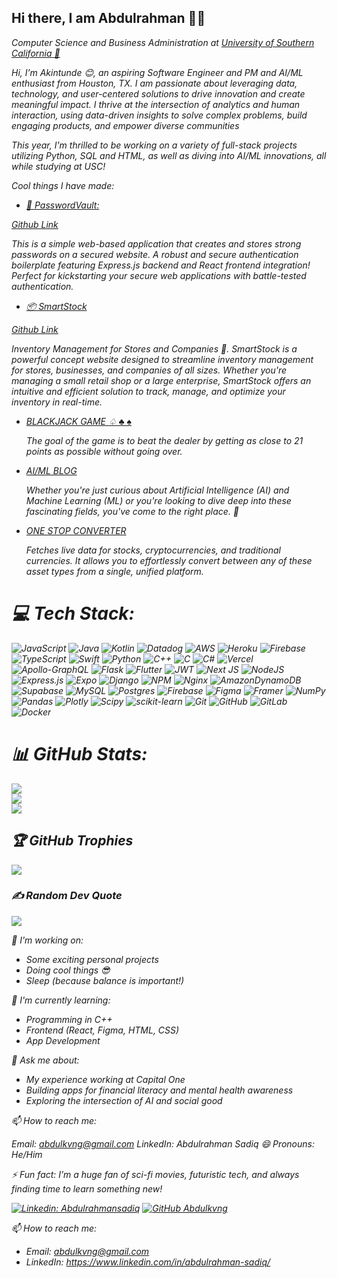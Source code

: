 
## Hi there, I am Abdulrahman 👋🏽 




<p><em>Computer Science and Business Administration at <a href="https://www.usc.edu/">University of Southern California 🌴 </a>



Hi, I’m Akintunde 😊, an aspiring Software Engineer and PM and AI/ML enthusiast from Houston, TX. I am passionate about leveraging data, technology, and user-centered solutions to drive innovation and create meaningful impact. I thrive at the intersection of analytics and human interaction, using data-driven insights to solve complex problems, build engaging products, and empower diverse communities


This year, I'm thrilled to be working on a variety of full-stack projects utilizing Python, SQL and HTML, as well as diving into AI/ML innovations, all while studying at USC!

Cool things I have made: 

- <a href="https://passwordsvault.netlify.app/"> 🔐 PasswordVault:  </a>

<a href="https://github.com/Abdulkvng/PasswordVault"> Github Link </a> 

This is a simple web-based application that creates and stores strong passwords on a secured website. A robust and secure authentication boilerplate featuring Express.js backend and React frontend integration! Perfect for kickstarting your secure web applications with battle-tested authentication.

  
- <a href="https://admirable-taffy-2c8fd6.netlify.app/"> 📦 SmartStock </a>

<a href="https://github.com/Abdulkvng/SmartStock"> Github Link </a> 



 Inventory Management for Stores and Companies 🏪. SmartStock is a powerful concept website designed to streamline inventory management for stores, businesses, and companies of all sizes. Whether you're managing a    small retail shop or a large enterprise, SmartStock offers an intuitive and efficient solution to track, manage, and optimize your inventory in real-time. 

- <a href="https://mellifluous-pithivier-23460c.netlify.app/">BLACKJACK GAME ♤ ♣️ ♠️ </a>

  The goal of the game is to beat the dealer by getting as close to 21 points as possible without going over.

- <a href="https://uscwebdev.github.io/itp104-submissions-Abdulkvng/finalprojectitp/final.html">AI/ML BLOG</a>

  Whether you're just curious about Artificial Intelligence (AI) and Machine Learning (ML) or you're looking to dive deep into these fascinating fields, you've come to the right place. 🌟

- <a href="https://github.com/Abdulkvng/OneStop-Converter">ONE STOP CONVERTER </a>

  Fetches live data for stocks, cryptocurrencies, and traditional currencies. It allows you to effortlessly convert between any of these asset types from a single, unified platform. 



# 💻 Tech Stack:
![JavaScript](https://img.shields.io/badge/javascript-%23323330.svg?style=for-the-badge&logo=javascript&logoColor=%23F7DF1E) ![Java](https://img.shields.io/badge/java-%23ED8B00.svg?style=for-the-badge&logo=openjdk&logoColor=white) ![Kotlin](https://img.shields.io/badge/kotlin-%237F52FF.svg?style=for-the-badge&logo=kotlin&logoColor=white) ![Datadog](https://img.shields.io/badge/datadog-%23632CA6.svg?style=for-the-badge&logo=datadog&logoColor=white) ![AWS](https://img.shields.io/badge/AWS-%23FF9900.svg?style=for-the-badge&logo=amazon-aws&logoColor=white) ![Heroku](https://img.shields.io/badge/heroku-%23430098.svg?style=for-the-badge&logo=heroku&logoColor=white) ![Firebase](https://img.shields.io/badge/firebase-%23039BE5.svg?style=for-the-badge&logo=firebase) ![TypeScript](https://img.shields.io/badge/typescript-%23007ACC.svg?style=for-the-badge&logo=typescript&logoColor=white) ![Swift](https://img.shields.io/badge/swift-F54A2A?style=for-the-badge&logo=swift&logoColor=white) ![Python](https://img.shields.io/badge/python-3670A0?style=for-the-badge&logo=python&logoColor=ffdd54) ![C++](https://img.shields.io/badge/c++-%2300599C.svg?style=for-the-badge&logo=c%2B%2B&logoColor=white) ![C](https://img.shields.io/badge/c-%2300599C.svg?style=for-the-badge&logo=c&logoColor=white) ![C#](https://img.shields.io/badge/c%23-%23239120.svg?style=for-the-badge&logo=csharp&logoColor=white) ![Vercel](https://img.shields.io/badge/vercel-%23000000.svg?style=for-the-badge&logo=vercel&logoColor=white) ![Apollo-GraphQL](https://img.shields.io/badge/-ApolloGraphQL-311C87?style=for-the-badge&logo=apollo-graphql) ![Flask](https://img.shields.io/badge/flask-%23000.svg?style=for-the-badge&logo=flask&logoColor=white) ![Flutter](https://img.shields.io/badge/Flutter-%2302569B.svg?style=for-the-badge&logo=Flutter&logoColor=white) ![JWT](https://img.shields.io/badge/JWT-black?style=for-the-badge&logo=JSON%20web%20tokens) ![Next JS](https://img.shields.io/badge/Next-black?style=for-the-badge&logo=next.js&logoColor=white) ![NodeJS](https://img.shields.io/badge/node.js-6DA55F?style=for-the-badge&logo=node.js&logoColor=white) ![Express.js](https://img.shields.io/badge/express.js-%23404d59.svg?style=for-the-badge&logo=express&logoColor=%2361DAFB) ![Expo](https://img.shields.io/badge/expo-1C1E24?style=for-the-badge&logo=expo&logoColor=#D04A37) ![Django](https://img.shields.io/badge/django-%23092E20.svg?style=for-the-badge&logo=django&logoColor=white) ![NPM](https://img.shields.io/badge/NPM-%23CB3837.svg?style=for-the-badge&logo=npm&logoColor=white) ![Nginx](https://img.shields.io/badge/nginx-%23009639.svg?style=for-the-badge&logo=nginx&logoColor=white) ![AmazonDynamoDB](https://img.shields.io/badge/Amazon%20DynamoDB-4053D6?style=for-the-badge&logo=Amazon%20DynamoDB&logoColor=white) ![Supabase](https://img.shields.io/badge/Supabase-3ECF8E?style=for-the-badge&logo=supabase&logoColor=white) ![MySQL](https://img.shields.io/badge/mysql-4479A1.svg?style=for-the-badge&logo=mysql&logoColor=white) ![Postgres](https://img.shields.io/badge/postgres-%23316192.svg?style=for-the-badge&logo=postgresql&logoColor=white) ![Firebase](https://img.shields.io/badge/firebase-a08021?style=for-the-badge&logo=firebase&logoColor=ffcd34) ![Figma](https://img.shields.io/badge/figma-%23F24E1E.svg?style=for-the-badge&logo=figma&logoColor=white) ![Framer](https://img.shields.io/badge/Framer-black?style=for-the-badge&logo=framer&logoColor=blue) ![NumPy](https://img.shields.io/badge/numpy-%23013243.svg?style=for-the-badge&logo=numpy&logoColor=white) ![Pandas](https://img.shields.io/badge/pandas-%23150458.svg?style=for-the-badge&logo=pandas&logoColor=white) ![Plotly](https://img.shields.io/badge/Plotly-%233F4F75.svg?style=for-the-badge&logo=plotly&logoColor=white) ![Scipy](https://img.shields.io/badge/SciPy-%230C55A5.svg?style=for-the-badge&logo=scipy&logoColor=%white) ![scikit-learn](https://img.shields.io/badge/scikit--learn-%23F7931E.svg?style=for-the-badge&logo=scikit-learn&logoColor=white) ![Git](https://img.shields.io/badge/git-%23F05033.svg?style=for-the-badge&logo=git&logoColor=white) ![GitHub](https://img.shields.io/badge/github-%23121011.svg?style=for-the-badge&logo=github&logoColor=white) ![GitLab](https://img.shields.io/badge/gitlab-%23181717.svg?style=for-the-badge&logo=gitlab&logoColor=white) ![Docker](https://img.shields.io/badge/docker-%230db7ed.svg?style=for-the-badge&logo=docker&logoColor=white)
# 📊 GitHub Stats:
![](https://github-readme-stats.vercel.app/api?username=Hamza-Mos&theme=dark&hide_border=false&include_all_commits=true&count_private=true)<br/>
![](https://github-readme-streak-stats.herokuapp.com/?user=Hamza-Mos&theme=dark&hide_border=false)<br/>
![](https://github-readme-stats.vercel.app/api/top-langs/?username=Hamza-Mos&theme=dark&hide_border=false&include_all_commits=true&count_private=true&layout=compact)

## 🏆 GitHub Trophies
![](https://github-profile-trophy.vercel.app/?username=Hamza-Mos&theme=radical&no-frame=false&no-bg=false&margin-w=4)

### ✍️ Random Dev Quote
![](https://quotes-github-readme.vercel.app/api?type=horizontal&theme=gruvbox)


🔭 I'm working on:

- Some exciting personal projects
- Doing cool things 😎
- Sleep (because balance is important!)
  
🌱 I'm currently learning:

- Programming in C++
- Frontend (React, Figma, HTML, CSS)
- App Development

💬 Ask me about:

- My experience working at Capital One
- Building apps for financial literacy and mental health awareness
- Exploring the intersection of AI and social good
  
📫 How to reach me:

Email: abdulkvng@gmail.com
LinkedIn: Abdulrahman Sadiq
😄 Pronouns: He/Him

⚡ Fun fact: I’m a huge fan of sci-fi movies, futuristic tech, and always finding time to learn something new!


[![Linkedin: Abdulrahmansadiq](https://img.shields.io/badge/-abdulrahmansadiq-blue?style=flat-square&logo=Linkedin&logoColor=white&link=https://www.linkedin.com/in/abdulrahman-sadiq/)](https://www.linkedin.com/in/abdulrahman-sadiq/)
[![GitHub Abdulkvng](https://img.shields.io/github/followers/Abdulkvng?label=follow&style=social)](https://github.com/Abdulkvng)




📫 How to reach me:
- Email: abdulkvng@gmail.com
- LinkedIn: https://www.linkedin.com/in/abdulrahman-sadiq/



